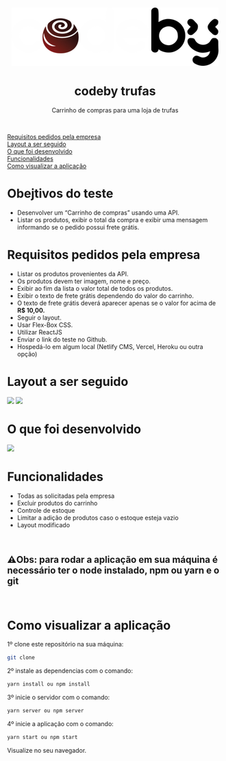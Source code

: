 <p align="center">
  <img src="/src/assets/images/codetrufas.svg" />
</p>

<h1 align="center">codeby trufas</h1>
<p align="center">Carrinho de compras para uma loja de trufas</p>

<br />

<p align="left">
<a href="#requisitos-pedidos-pela-empresa">Requisitos pedidos pela empresa</a></br>
<a href="#layout-a-ser-seguido">Layout a ser seguido</a></br>
<a href="#o-que-foi-desenvolvido">O que foi desenvolvido</a></br>
<a href="#funcionalidades">Funcionalidades</a></br>
<a href="#como-visualizar-a-aplicacao">Como visualizar a aplicação</a></br>
</p>

# Obejtivos do teste

- Desenvolver um “Carrinho de compras” usando uma API.
- Listar os produtos, exibir o total da compra e exibir uma mensagem informando se o pedido possui frete grátis.

# Requisitos pedidos pela empresa

- Listar os produtos provenientes da API.
- Os produtos devem ter imagem, nome e preço.
- Exibir ao fim da lista o valor total de todos os produtos.
- Exibir o texto de frete grátis dependendo do valor do carrinho.
- O texto de frete grátis deverá aparecer apenas se o valor for acima de **R$ 10,00.**
- Seguir o layout.
- Usar Flex-Box CSS.
- Utilizar ReactJS
- Enviar o link do teste no Github.
- Hospedá-lo em algum local (Netlify CMS, Vercel, Heroku ou outra opção)

# Layout a ser seguido

<img src="/src/assets/images/abaixo-de-10" width="50%"/>
<img src="/src/assets/images/abaixo-de-10" width="50%"/>

# O que foi desenvolvido

<img src="/src/assets/images/codeby.gif"/>

# Funcionalidades

- Todas as solicitadas pela empresa
- Excluir produtos do carrinho
- Controle de estoque
- Limitar a adição de produtos caso o estoque esteja vazio
- Layout modificado

</br><h2>⚠️Obs: para rodar a aplicação em sua máquina é necessário ter o node instalado, npm ou yarn e o git</h2></br>

# Como visualizar a aplicação

1º clone este repositório na sua máquina:

```sh
git clone
```

2º instale as dependencias com o comando:

```sh
yarn install ou npm install
```

3º inicie o servidor com o comando:

```sh
yarn server ou npm server
```

4º inicie a aplicação com o comando:

```sh
yarn start ou npm start
```

Visualize no seu navegador.

